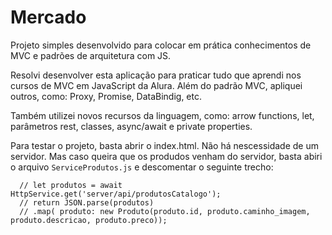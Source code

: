 # Mercado
Projeto simples desenvolvido para colocar em prática conhecimentos de MVC e padrões de arquitetura com JS.

Resolvi desenvolver esta aplicação para praticar tudo que aprendi nos cursos de MVC em JavaScript da Alura.
Além do padrão MVC, apliquei outros, como: Proxy, Promise, DataBindig, etc. 

Também utilizei novos recursos da linguagem, como: arrow functions, let, parâmetros rest, classes, async/await e private properties.

Para testar o projeto, basta abrir o index.html. Não há nescessidade de um servidor.
Mas caso queira que os produdos venham do servidor, basta abiri o arquivo ```ServiceProdutos.js``` e descomentar o seguinte trecho: 
```
  // let produtos = await HttpService.get('server/api/produtosCatalogo');
  // return JSON.parse(produtos)
  // .map( produto: new Produto(produto.id, produto.caminho_imagem, produto.descricao, produto.preco));
 ```

